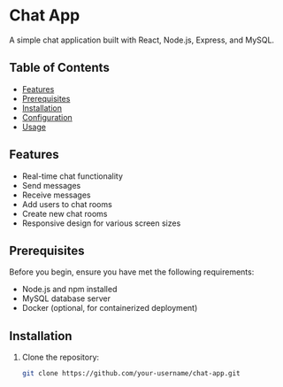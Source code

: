 # Chat App

A simple chat application built with React, Node.js, Express, and MySQL.

## Table of Contents

- [Features](#features)
- [Prerequisites](#prerequisites)
- [Installation](#installation)
- [Configuration](#configuration)
- [Usage](#usage)

## Features

- Real-time chat functionality
- Send messages
- Receive messages 
- Add users to chat rooms
- Create new chat rooms
- Responsive design for various screen sizes

## Prerequisites

Before you begin, ensure you have met the following requirements:

- Node.js and npm installed
- MySQL database server
- Docker (optional, for containerized deployment)

## Installation

1. Clone the repository:

   ```bash
   git clone https://github.com/your-username/chat-app.git
